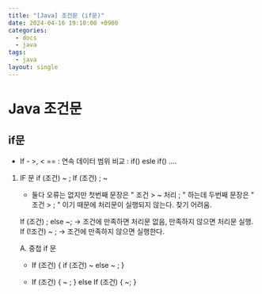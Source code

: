 ```yaml
---
title: "[Java] 조건문 (if문)"
date: 2024-04-16 19:10:00 +0900
categories:
  - docs
  - java
tags:
  - java
layout: single
---
```


# Java 조건문

## if문 
- If - >, < == : 연속 데이터 범위 비교 : if() esle if() ….
1. IF 문
	if (조건) ~ ;
	If (조건) ; ~
	- 둘다 오류는 없지만 첫번째 문장은 " 조건 > ~ 처리 ; " 하는데 
	두번째 문장은 " 조건 > ; " 이기 때문에 처리문이 실행되지 않는다. 찾기 어려움.
	
	If (조건) ; else ~;  -> 조건에 만족하면 처리문 없음, 만족하지 않으면 처리문 실행.
	If (!조건) ~ ;   -> 조건에 만족하지 않으면 실행한다.
	
	A. 중첩 if 문
	- If (조건) { 
		if (조건) ~ 
		else ~ ;
	}
	
	- If (조건) {
		~ ;
	} else If (조건) {
			~;
	}
